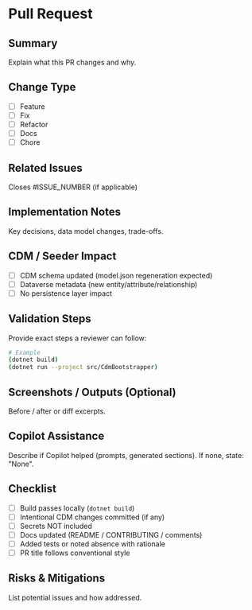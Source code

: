 # Pull Request

## Summary

Explain what this PR changes and why.

## Change Type

- [ ] Feature
- [ ] Fix
- [ ] Refactor
- [ ] Docs
- [ ] Chore

## Related Issues

Closes #ISSUE_NUMBER (if applicable)

## Implementation Notes

Key decisions, data model changes, trade-offs.

## CDM / Seeder Impact

- [ ] CDM schema updated (model.json regeneration expected)
- [ ] Dataverse metadata (new entity/attribute/relationship)
- [ ] No persistence layer impact

## Validation Steps

Provide exact steps a reviewer can follow:

```bash
# Example
(dotnet build)
(dotnet run --project src/CdmBootstrapper)
```

## Screenshots / Outputs (Optional)

Before / after or diff excerpts.

## Copilot Assistance

Describe if Copilot helped (prompts, generated sections). If none, state: "None".

## Checklist

- [ ] Build passes locally (`dotnet build`)
- [ ] Intentional CDM changes committed (if any)
- [ ] Secrets NOT included
- [ ] Docs updated (README / CONTRIBUTING / comments)
- [ ] Added tests or noted absence with rationale
- [ ] PR title follows conventional style

## Risks & Mitigations

List potential issues and how addressed.
